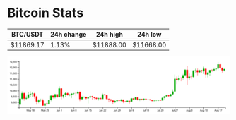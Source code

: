 # Bitcoin Stats

BTC/USDT|24h change|24h high|24h low|
|---|---|---|---|
|$11869.17|1.13%|$11888.00|$11668.00|

<img src="./chart.svg">
